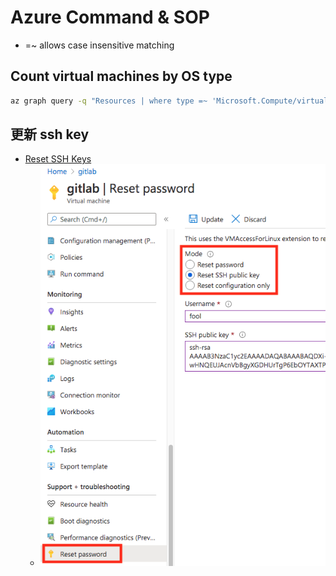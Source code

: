 # Azure Command & SOP
- =~ allows case insensitive matching

## Count virtual machines by OS type
```bash
az graph query -q "Resources | where type =~ 'Microsoft.Compute/virtualMachines' | summarize count() by tostring(properties.storageProfile.osDisk.osType)"
```

## 更新 ssh key
- [Reset SSH Keys](https://docs.bitnami.com/azure/faq/troubleshooting/troubleshoot-ssh-keys/)
    - ![](../../../img/cloud/azure/reset-ssh-key.png)